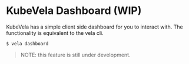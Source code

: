 
# KubeVela Dashboard (WIP)

KubeVela has a simple client side dashboard for you to interact with. The functionality is equivalent to the vela cli.

```bash
$ vela dashboard
```

> NOTE: this feature is still under development.
